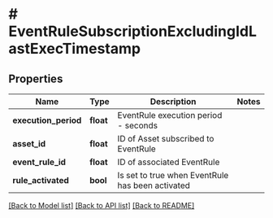 # # EventRuleSubscriptionExcludingIdLastExecTimestamp

## Properties

Name | Type | Description | Notes
------------ | ------------- | ------------- | -------------
**execution_period** | **float** | EventRule execution period - seconds | 
**asset_id** | **float** | ID of Asset subscribed to EventRule | 
**event_rule_id** | **float** | ID of associated EventRule | 
**rule_activated** | **bool** | Is set to true when EventRule has been activated | 

[[Back to Model list]](../../README.md#documentation-for-models) [[Back to API list]](../../README.md#documentation-for-api-endpoints) [[Back to README]](../../README.md)


